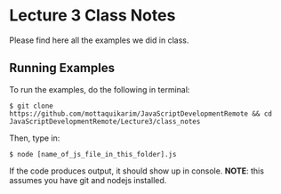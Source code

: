 # Lecture 3 Class Notes

Please find here all the examples we did in class.

## Running Examples

To run the examples, do the following in terminal:

```
$ git clone https://github.com/mottaquikarim/JavaScriptDevelopmentRemote && cd JavaScriptDevelopmentRemote/Lecture3/class_notes
```

Then, type in:

```
$ node [name_of_js_file_in_this_folder].js
```

If the code produces output, it should show up in console. **NOTE**: this assumes you have git and nodejs installed.
